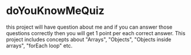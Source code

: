 # doYouKnowMeQuiz
this project will have question about me and if you can answer those questions correctly then you will get 1 point per each correct answer.
 This project includes concepts about "Arrays", "Objects", "Objects inside arrays", "forEach loop" etc.
 